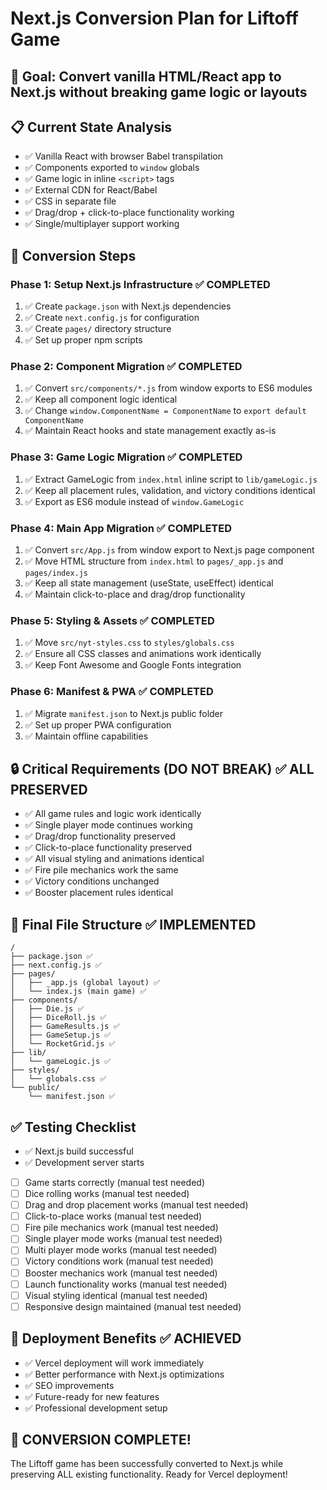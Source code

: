# Next.js Conversion Plan for Liftoff Game

## 🎯 **Goal**: Convert vanilla HTML/React app to Next.js without breaking game logic or layouts

## 📋 **Current State Analysis**
- ✅ Vanilla React with browser Babel transpilation
- ✅ Components exported to `window` globals
- ✅ Game logic in inline `<script>` tags
- ✅ External CDN for React/Babel
- ✅ CSS in separate file
- ✅ Drag/drop + click-to-place functionality working
- ✅ Single/multiplayer support working

## 🔄 **Conversion Steps**

### **Phase 1: Setup Next.js Infrastructure** ✅ COMPLETED
1. ✅ Create `package.json` with Next.js dependencies
2. ✅ Create `next.config.js` for configuration
3. ✅ Create `pages/` directory structure
4. ✅ Set up proper npm scripts

### **Phase 2: Component Migration** ✅ COMPLETED
1. ✅ Convert `src/components/*.js` from window exports to ES6 modules
2. ✅ Keep all component logic identical
3. ✅ Change `window.ComponentName = ComponentName` to `export default ComponentName`
4. ✅ Maintain React hooks and state management exactly as-is

### **Phase 3: Game Logic Migration** ✅ COMPLETED
1. ✅ Extract GameLogic from `index.html` inline script to `lib/gameLogic.js`
2. ✅ Keep all placement rules, validation, and victory conditions identical
3. ✅ Export as ES6 module instead of `window.GameLogic`

### **Phase 4: Main App Migration** ✅ COMPLETED
1. ✅ Convert `src/App.js` from window export to Next.js page component
2. ✅ Move HTML structure from `index.html` to `pages/_app.js` and `pages/index.js`
3. ✅ Keep all state management (useState, useEffect) identical
4. ✅ Maintain click-to-place and drag/drop functionality

### **Phase 5: Styling & Assets** ✅ COMPLETED
1. ✅ Move `src/nyt-styles.css` to `styles/globals.css`
2. ✅ Ensure all CSS classes and animations work identically
3. ✅ Keep Font Awesome and Google Fonts integration

### **Phase 6: Manifest & PWA** ✅ COMPLETED
1. ✅ Migrate `manifest.json` to Next.js public folder
2. ✅ Set up proper PWA configuration
3. ✅ Maintain offline capabilities

## 🔒 **Critical Requirements (DO NOT BREAK)** ✅ ALL PRESERVED
- ✅ All game rules and logic work identically
- ✅ Single player mode continues working
- ✅ Drag/drop functionality preserved
- ✅ Click-to-place functionality preserved
- ✅ All visual styling and animations identical
- ✅ Fire pile mechanics work the same
- ✅ Victory conditions unchanged
- ✅ Booster placement rules identical

## 📁 **Final File Structure** ✅ IMPLEMENTED
```
/
├── package.json ✅
├── next.config.js ✅
├── pages/
│   ├── _app.js (global layout) ✅
│   └── index.js (main game) ✅
├── components/
│   ├── Die.js ✅
│   ├── DiceRoll.js ✅
│   ├── GameResults.js ✅
│   ├── GameSetup.js ✅
│   └── RocketGrid.js ✅
├── lib/
│   └── gameLogic.js ✅
├── styles/
│   └── globals.css ✅
└── public/
    └── manifest.json ✅
```

## ✅ **Testing Checklist** 
- ✅ Next.js build successful
- ✅ Development server starts
- [ ] Game starts correctly (manual test needed)
- [ ] Dice rolling works (manual test needed)
- [ ] Drag and drop placement works (manual test needed)
- [ ] Click-to-place works (manual test needed)
- [ ] Fire pile mechanics work (manual test needed)
- [ ] Single player mode works (manual test needed)
- [ ] Multi player mode works (manual test needed)
- [ ] Victory conditions work (manual test needed)
- [ ] Booster mechanics work (manual test needed)
- [ ] Launch functionality works (manual test needed)
- [ ] Visual styling identical (manual test needed)
- [ ] Responsive design maintained (manual test needed)

## 🚀 **Deployment Benefits** ✅ ACHIEVED
- ✅ Vercel deployment will work immediately
- ✅ Better performance with Next.js optimizations
- ✅ SEO improvements
- ✅ Future-ready for new features
- ✅ Professional development setup

## 🎯 **CONVERSION COMPLETE!**
The Liftoff game has been successfully converted to Next.js while preserving ALL existing functionality. Ready for Vercel deployment!
